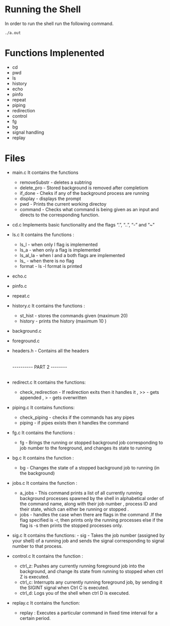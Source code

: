 # Running the Shell
 In order to run the shell run the following command.
  ``` make
  ./a.out
  ```

# Functions Implenented 

- cd
- pwd
- ls
- history
- echo
- pinfo
- repeat
- piping
- redirection
- control
- fg 
- bg
- signal handling
- replay


# Files 

- main.c
   It contains the functions 
   - removeSubstr  -  deletes a subtring 
   - delete_pro - Stored background is removed after completiom
   - if_done - Cheks if any of the background process are running
   - display - displays the prompt
   - pwd - Prints the current working directoy
   - command - Checks what command is being given as an input and directs to the corresponding function.
 
- cd.c 
   Implements  basic functionality and the flags  “.”, “..”, “-” and “~"
- ls.c
   It contains the functions :
   - ls_l  - when only l flag is implemented
   - ls_a - when only a flag is implemented 
   - ls_al_la -  when l and a both flags are implemented
   - ls_ - when there is no flag
   - format - ls -l format is printed 

- echo.c
- pinfo.c
- repeat.c
- history.c
   It contains the functions :
   - st_hist - stores the commands given (maximum 20)
   - history - prints the history (maximum 10 )
- background.c
- foreground.c
- headers.h - Contains all the headers<br><br><br>
---------- PART 2 -------- <br><br>
- redirect.c
    It contains the functions:
    - check_redirection - If redirection exits then it handles it , >> - gets appended , >  - gets overwritten
- piping.c
    It contains functions:
    - check_piping - checks if the commands has any pipes
    - piping - if pipes exists then it handles the command
- fg.c
    It contains the functions :
    - fg - Brings the running or stopped background job corresponding to job number to the foreground, and changes its state to running

- bg.c
   It contains the function :
   - bg -  Changes the state of a stopped background job to running (in the background)
- jobs.c
   It contains the function :
   - a_jobs - This command prints a list of all currently running background processes spawned by the shell in alphabetical order of the command name, along with their job number , process ID and their state, which can either be running or stopped .
   - jobs - handles the case when there are flags in the command .If the flag specified is -r, then prints only the running processes else if the flag is -s then prints the stopped processes only.
- sig.c
      It contains the functions:
      - sig - Takes the job number (assigned by your shell) of a running job and sends the signal corresponding to signal number to that process.
- control.c 
    It contains the function :
    - ctrl_z: Pushes any currently running foreground job into the background, and change its state from running to stopped when ctrl Z  is executed.
    - ctrl_c: Interrupts any currently running foreground job, by sending it the SIGINT signal when Ctrl C is executed.
    - ctrl_d: Logs you  of the shell when ctrl D is executed.
- replay.c
   It contains the function:
   - replay : Executes a particular command in fixed time interval for a certain period.
